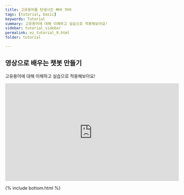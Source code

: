 ```yaml
---
title: 고유용어를 탄생시킨 빠바 파바
tags: [tutorial, basic]
keywords: Tutorial
summary: 고유용어에 대해 이해하고 실습으로 적용해보아요!
sidebar: tutorial_sidebar
permalink: ez_tutorial_9.html
folder: tutorial

---
```



## 영상으로 배우는 챗봇 만들기
고유용어에 대해 이해하고 실습으로 적용해보아요!

<div class="videowrapper">
<iframe width="560" height="315" src="https://www.youtube.com/embed/9WHHnF9VDhI" frameborder="0" allow="accelerometer; autoplay; clipboard-write; encrypted-media; gyroscope; picture-in-picture" allowfullscreen></iframe>
</div>


{% include bottom.html %}
